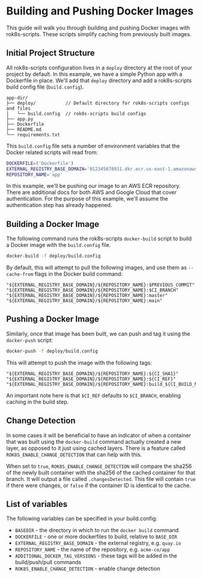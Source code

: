 # Building and Pushing Docker Images
This guide will walk you through building and pushing Docker images with rok8s-scripts. These scripts simplify caching from previously built images.

## Initial Project Structure
All rok8s-scripts configuration lives in a `deploy` directory at the root of your project by default. In this example, we have a simple Python app with a Dockerfile in place. We'll add that `deploy` directory and add a rok8s-scripts build config file (`build.config`).

```plaintext
app-dir/
├── deploy/           // Default directory for rok8s-scripts configs and files
│   └── build.config  // rok8s-scripts build configs
├── app.py
├── Dockerfile
├── README.md
└── requirements.txt
```

This `build.config` file sets a number of environment variables that the Docker related scripts will read from:

```bash
DOCKERFILE=('Dockerfile')
EXTERNAL_REGISTRY_BASE_DOMAIN='012345678911.dkr.ecr.us-east-1.amazonaws.com'
REPOSITORY_NAME='app'
```

In this example, we'll be pushing our image to an AWS ECR repository. There are additional docs for both AWS and Google Cloud that cover authentication. For the purpose of this example, we'll assume the authentication step has already happened.

## Building a Docker Image
The following command runs the rok8s-scripts `docker-build` script to build a Docker image with the `build.config` file.
```bash
docker-build -f deploy/build.config
```

By default, this will attempt to pull the following images, and use them as `--cache-from` flags in the Docker build command:

```
"${EXTERNAL_REGISTRY_BASE_DOMAIN}/${REPOSITORY_NAME}:$PREVIOUS_COMMIT"
"${EXTERNAL_REGISTRY_BASE_DOMAIN}/${REPOSITORY_NAME}:$CI_BRANCH"
"${EXTERNAL_REGISTRY_BASE_DOMAIN}/${REPOSITORY_NAME}:master"
"${EXTERNAL_REGISTRY_BASE_DOMAIN}/${REPOSITORY_NAME}:main"
```

## Pushing a Docker Image
Similarly, once that image has been built, we can push and tag it using the `docker-push` script:
```bash
docker-push -f deploy/build.config
```

This will attempt to push the image with the following tags:
```
"${EXTERNAL_REGISTRY_BASE_DOMAIN}/${REPOSITORY_NAME}:${CI_SHA1}"
"${EXTERNAL_REGISTRY_BASE_DOMAIN}/${REPOSITORY_NAME}:${CI_REF}"
"${EXTERNAL_REGISTRY_BASE_DOMAIN}/${REPOSITORY_NAME}:build_${CI_BUILD_NUM}"
```

An important note here is that `$CI_REF` defaults to `$CI_BRANCH`, enabling caching in the build step.

## Change Detection
In some cases it will be beneficial to have an indicator of when a container that was built using the `docker-build` command actually created a new layer, as opposed to it just using cached layers.  There is a feature called `ROK8S_ENABLE_CHANGE_DETECTION` that can help with this.

When set to `true`, `ROK8S_ENABLE_CHANGE_DETECTION` will compare the sha256 of the newly built container with the sha256 of the cached container for that branch.  It will output a file called `.changesDetected`.  This file will contain `true` if there were changes, or `false` if the container ID is identical to the cache.

## List of variables
The following variables can be specified in your build.config:

* `BASEDIR` - the directory in which to run the `docker build` command
* `DOCKERFILE` - one or more dockerfiles to build, relative to `BASE_DIR`
* `EXTERNAL_REGISTRY_BASE_DOMAIN` - the external registry, e.g. `quay.io`
* `REPOSITORY_NAME` - the name of the repository, e.g. `acme-co/app`
* `ADDITIONAL_DOCKER_TAG_VERSIONS` - these tags will be added in the build/push/pull commands
* `ROK8S_ENABLE_CHANGE_DETECTION` - enable change detection
